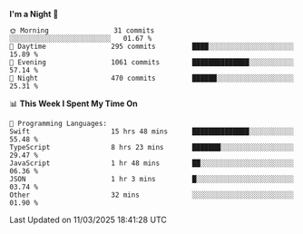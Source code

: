 <!--START_SECTION:waka-->
**I'm a Night 🦉** 

```text
🌞 Morning                31 commits          ░░░░░░░░░░░░░░░░░░░░░░░░░   01.67 % 
🌆 Daytime                295 commits         ████░░░░░░░░░░░░░░░░░░░░░   15.89 % 
🌃 Evening                1061 commits        ██████████████░░░░░░░░░░░   57.14 % 
🌙 Night                  470 commits         ██████░░░░░░░░░░░░░░░░░░░   25.31 % 
```


📊 **This Week I Spent My Time On** 

```text
💬 Programming Languages: 
Swift                    15 hrs 48 mins      ██████████████░░░░░░░░░░░   55.48 % 
TypeScript               8 hrs 23 mins       ███████░░░░░░░░░░░░░░░░░░   29.47 % 
JavaScript               1 hr 48 mins        ██░░░░░░░░░░░░░░░░░░░░░░░   06.36 % 
JSON                     1 hr 3 mins         █░░░░░░░░░░░░░░░░░░░░░░░░   03.74 % 
Other                    32 mins             ░░░░░░░░░░░░░░░░░░░░░░░░░   01.90 % 
```


 Last Updated on 11/03/2025 18:41:28 UTC
<!--END_SECTION:waka-->
